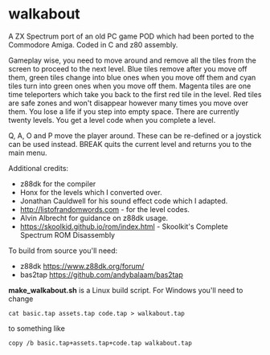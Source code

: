 # walkabout

A ZX Spectrum port of an old PC game POD which had been ported to the Commodore Amiga. Coded in C and z80 assembly.

Gameplay wise, you need to move around and remove all the tiles from the screen to proceed to the next level. Blue tiles remove after you move off them, green tiles change into blue ones when you move off them and cyan tiles turn into green ones when you move off them. Magenta tiles are one time teleporters which take you back to the first red tile in the level. Red tiles are safe zones and won't disappear however many times you move over them. You lose a life if you step into empty space. There are currently twenty levels. You get a level code when you complete a level.

Q, A, O and P move the player around. These can be re-defined or a joystick can be used instead. BREAK quits the current level and returns you to the main menu.

Additional credits:

* z88dk for the compiler
* Honx for the levels which I converted over.
* Jonathan Cauldwell for his sound effect code which I adapted.
* http://listofrandomwords.com - for the level codes.
* Alvin Albrecht for guidance on z88dk usage.
* https://skoolkid.github.io/rom/index.html - Skoolkit's Complete Spectrum ROM Disassembly

To build from source you'll need:

* z88dk https://www.z88dk.org/forum/
* bas2tap https://github.com/andybalaam/bas2tap

**make_walkabout.sh** is a Linux build script. For Windows you'll need to change

`cat basic.tap assets.tap code.tap > walkabout.tap`

to something like

`copy /b basic.tap+assets.tap+code.tap walkabout.tap`
